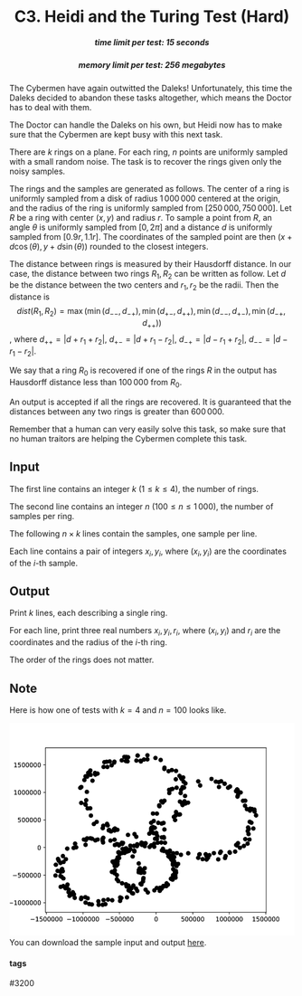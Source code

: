 <h1 style='text-align: center;'> C3. Heidi and the Turing Test (Hard)</h1>

<h5 style='text-align: center;'>time limit per test: 15 seconds</h5>
<h5 style='text-align: center;'>memory limit per test: 256 megabytes</h5>

The Cybermen have again outwitted the Daleks! Unfortunately, this time the Daleks decided to abandon these tasks altogether, which means the Doctor has to deal with them.

The Doctor can handle the Daleks on his own, but Heidi now has to make sure that the Cybermen are kept busy with this next task.

There are $k$ rings on a plane. For each ring, $n$ points are uniformly sampled with a small random noise. The task is to recover the rings given only the noisy samples.

The rings and the samples are generated as follows. The center of a ring is uniformly sampled from a disk of radius $1\,000\,000$ centered at the origin, and the radius of the ring is uniformly sampled from $[250\,000, 750\,000]$. Let $R$ be a ring with center $(x, y)$ and radius $r$. To sample a point from $R$, an angle $\theta$ is uniformly sampled from $[0, 2\pi]$ and a distance $d$ is uniformly sampled from $[0.9r, 1.1r]$. The coordinates of the sampled point are then $(x+d\cos(\theta), y+d\sin(\theta))$ rounded to the closest integers.

The distance between rings is measured by their Hausdorff distance. In our case, the distance between two rings $R_1, R_2$ can be written as follow. Let $d$ be the distance between the two centers and $r_1, r_2$ be the radii. Then the distance is $$dist(R_1, R_2)=\max(\min(d_{--}, d_{-+}),\min(d_{+-}, d_{++}), \min(d_{--}, d_{+-}), \min(d_{-+}, d_{++}))$$, where $d_{++}=|d+r_1+r_2|$, $d_{+-}=|d+r_1-r_2|$, $d_{-+}=|d-r_1+r_2|$, $d_{--}=|d-r_1-r_2|$.

We say that a ring $R_0$ is recovered if one of the rings $R$ in the output has Hausdorff distance less than $100\,000$ from $R_0$. 

An output is accepted if all the rings are recovered. It is guaranteed that the distances between any two rings is greater than $600\,000$.

Remember that a human can very easily solve this task, so make sure that no human traitors are helping the Cybermen complete this task.

## Input

The first line contains an integer $k$ ($1 \leq k \leq 4$), the number of rings.

The second line contains an integer $n$ ($100 \leq n \leq 1\,000$), the number of samples per ring.

The following $n \times k$ lines contain the samples, one sample per line.

Each line contains a pair of integers $x_i, y_i$, where $(x_i, y_i)$ are the coordinates of the $i$-th sample.

## Output

Print $k$ lines, each describing a single ring.

For each line, print three real numbers $x_i, y_i, r_i$, where $(x_i, y_i)$ and $r_i$ are the coordinates and the radius of the $i$-th ring.

The order of the rings does not matter.

## Note

Here is how one of tests with $k=4$ and $n=100$ looks like. 

 ![](images/22ec10f4af36c124f397656f67fe74c5d22f16c6.png) You can download the sample input and output [here](//assets.codeforces.com/rounds/1184/c1.zip).



#### tags 

#3200 